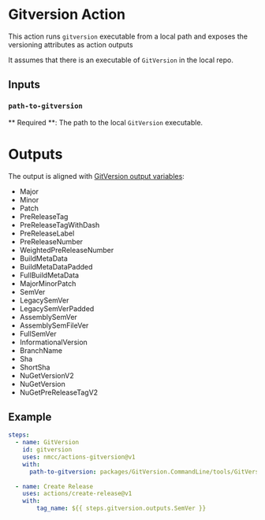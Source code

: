 # Gitversion Action

This action runs `gitversion` executable from a local path and exposes the versioning attributes as action outputs

It assumes that there is an executable of `GitVersion` in the local repo.

## Inputs

### `path-to-gitversion`

** Required **: The path to the local `GitVersion` executable.

# Outputs

The output is aligned with [GitVersion output variables](https://gitversion.readthedocs.io/en/latest/more-info/variables/):

* Major
* Minor
* Patch
* PreReleaseTag
* PreReleaseTagWithDash
* PreReleaseLabel
* PreReleaseNumber
* WeightedPreReleaseNumber
* BuildMetaData
* BuildMetaDataPadded
* FullBuildMetaData
* MajorMinorPatch
* SemVer
* LegacySemVer
* LegacySemVerPadded
* AssemblySemVer
* AssemblySemFileVer
* FullSemVer
* InformationalVersion
* BranchName
* Sha
* ShortSha
* NuGetVersionV2
* NuGetVersion
* NuGetPreReleaseTagV2

## Example

```yaml
steps:
  - name: GitVersion
    id: gitversion
    uses: nmcc/actions-gitversion@v1
    with:
      path-to-gitversion: packages/GitVersion.CommandLine/tools/GitVersion.exe
  
  - name: Create Release
    uses: actions/create-release@v1
    with:
        tag_name: ${{ steps.gitversion.outputs.SemVer }}
  
```